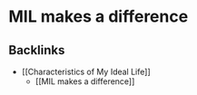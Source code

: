 # MIL makes a difference

## Backlinks
* [[Characteristics of My Ideal Life]]
	* [[MIL makes a difference]]

<!-- {BearID:FC86170C-09F0-4BD3-A880-3F21E7CEE576-31913-000044903DCEECF6} -->
